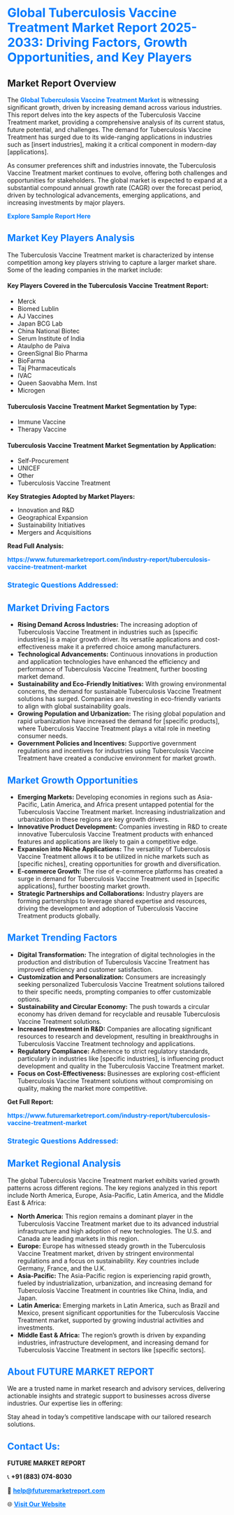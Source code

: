 <h1 style="color: #007BFF;">Global Tuberculosis Vaccine Treatment Market Report 2025-2033: Driving Factors, Growth Opportunities, and Key Players</h1>

<section id="overview">
<h2>Market Report Overview</h2>
<p>The <a href="https://www.futuremarketreport.com/industry-report/tuberculosis-vaccine-treatment-market" style="color: #007BFF; text-decoration: none;"><strong>Global Tuberculosis Vaccine Treatment Market</strong></a> is witnessing significant growth, driven by increasing demand across various industries. This report delves into the key aspects of the Tuberculosis Vaccine Treatment market, providing a comprehensive analysis of its current status, future potential, and challenges. The demand for Tuberculosis Vaccine Treatment has surged due to its wide-ranging applications in industries such as [insert industries], making it a critical component in modern-day [applications].</p>
<p>As consumer preferences shift and industries innovate, the Tuberculosis Vaccine Treatment market continues to evolve, offering both challenges and opportunities for stakeholders. The global market is expected to expand at a substantial compound annual growth rate (CAGR) over the forecast period, driven by technological advancements, emerging applications, and increasing investments by major players.</p>
</section>

<section id="overview">
<p><a href="https://www.futuremarketreport.com/request-sample/reportId=123332" style="color: #007BFF; text-decoration: none;"><strong>Explore Sample Report Here</strong></a></p>
</section>

<section id="key-players">
<h2 style="color: #007BFF;">Market Key Players Analysis</h2>
<p>The Tuberculosis Vaccine Treatment market is characterized by intense competition among key players striving to capture a larger market share. Some of the leading companies in the market include:</p>
<h4>Key Players Covered in the Tuberculosis Vaccine Treatment Report:</h4>
<ul><li>Merck</li><li>Biomed Lublin</li><li>AJ Vaccines</li><li>Japan BCG Lab</li><li>China National Biotec</li><li>Serum Institute of India</li><li>Ataulpho de Paiva</li><li>GreenSignal Bio Pharma</li><li>BioFarma</li><li>Taj Pharmaceuticals</li><li>IVAC</li><li>Queen Saovabha Mem. Inst</li><li>Microgen</li></ul>
<h4>Tuberculosis Vaccine Treatment Market Segmentation by Type:</h4>
<ul><li>Immune Vaccine</li><li>Therapy Vaccine</li></ul>

<h4>Tuberculosis Vaccine Treatment Market Segmentation by Application:</h4>
<ul><li>Self-Procurement</li><li>UNICEF</li><li>Other</li><li>Tuberculosis Vaccine Treatment</li></ul>
<p><strong>Key Strategies Adopted by Market Players:</strong></p>
<ul>
<li>Innovation and R&D</li>
<li>Geographical Expansion</li>
<li>Sustainability Initiatives</li>
<li>Mergers and Acquisitions</li>
</ul>
</section>

<section>
<p><strong>Read Full Analysis: </strong></p><a href="https://www.futuremarketreport.com/industry-report/tuberculosis-vaccine-treatment-market" style="color: #007BFF; text-decoration: none;"><strong>https://www.futuremarketreport.com/industry-report/tuberculosis-vaccine-treatment-market</strong></a>
<h3 style="color: #007BFF;">Strategic Questions Addressed:</h3>
</section>

<section id="driving-factors">
<h2 style="color: #007BFF;">Market Driving Factors</h2>
<ul>
<li><strong>Rising Demand Across Industries:</strong> The increasing adoption of Tuberculosis Vaccine Treatment in industries such as [specific industries] is a major growth driver. Its versatile applications and cost-effectiveness make it a preferred choice among manufacturers.</li>
<li><strong>Technological Advancements:</strong> Continuous innovations in production and application technologies have enhanced the efficiency and performance of Tuberculosis Vaccine Treatment, further boosting market demand.</li>
<li><strong>Sustainability and Eco-Friendly Initiatives:</strong> With growing environmental concerns, the demand for sustainable Tuberculosis Vaccine Treatment solutions has surged. Companies are investing in eco-friendly variants to align with global sustainability goals.</li>
<li><strong>Growing Population and Urbanization:</strong> The rising global population and rapid urbanization have increased the demand for [specific products], where Tuberculosis Vaccine Treatment plays a vital role in meeting consumer needs.</li>
<li><strong>Government Policies and Incentives:</strong> Supportive government regulations and incentives for industries using Tuberculosis Vaccine Treatment have created a conducive environment for market growth.</li>
</ul>
</section>

<section id="growth-opportunities">
<h2 style="color: #007BFF;">Market Growth Opportunities</h2>
<ul>
<li><strong>Emerging Markets:</strong> Developing economies in regions such as Asia-Pacific, Latin America, and Africa present untapped potential for the Tuberculosis Vaccine Treatment market. Increasing industrialization and urbanization in these regions are key growth drivers.</li>
<li><strong>Innovative Product Development:</strong> Companies investing in R&D to create innovative Tuberculosis Vaccine Treatment products with enhanced features and applications are likely to gain a competitive edge.</li>
<li><strong>Expansion into Niche Applications:</strong> The versatility of Tuberculosis Vaccine Treatment allows it to be utilized in niche markets such as [specific niches], creating opportunities for growth and diversification.</li>
<li><strong>E-commerce Growth:</strong> The rise of e-commerce platforms has created a surge in demand for Tuberculosis Vaccine Treatment used in [specific applications], further boosting market growth.</li>
<li><strong>Strategic Partnerships and Collaborations:</strong> Industry players are forming partnerships to leverage shared expertise and resources, driving the development and adoption of Tuberculosis Vaccine Treatment products globally.</li>
</ul>
</section>

<section id="trending-factors">
<h2 style="color: #007BFF;">Market Trending Factors</h2>
<ul>
<li><strong>Digital Transformation:</strong> The integration of digital technologies in the production and distribution of Tuberculosis Vaccine Treatment has improved efficiency and customer satisfaction.</li>
<li><strong>Customization and Personalization:</strong> Consumers are increasingly seeking personalized Tuberculosis Vaccine Treatment solutions tailored to their specific needs, prompting companies to offer customizable options.</li>
<li><strong>Sustainability and Circular Economy:</strong> The push towards a circular economy has driven demand for recyclable and reusable Tuberculosis Vaccine Treatment solutions.</li>
<li><strong>Increased Investment in R&D:</strong> Companies are allocating significant resources to research and development, resulting in breakthroughs in Tuberculosis Vaccine Treatment technology and applications.</li>
<li><strong>Regulatory Compliance:</strong> Adherence to strict regulatory standards, particularly in industries like [specific industries], is influencing product development and quality in the Tuberculosis Vaccine Treatment market.</li>
<li><strong>Focus on Cost-Effectiveness:</strong> Businesses are exploring cost-efficient Tuberculosis Vaccine Treatment solutions without compromising on quality, making the market more competitive.</li>
</ul>
</section>

<section>
<p><strong>Get Full Report: </strong></p><a href="https://www.futuremarketreport.com/industry-report/tuberculosis-vaccine-treatment-market" style="color: #007BFF; text-decoration: none;"><strong>https://www.futuremarketreport.com/industry-report/tuberculosis-vaccine-treatment-market</strong></a>
<h3 style="color: #007BFF;">Strategic Questions Addressed:</h3>
</section>


<section id="regional-analysis">
<h2 style="color: #007BFF;">Market Regional Analysis</h2>
<p>The global Tuberculosis Vaccine Treatment market exhibits varied growth patterns across different regions. The key regions analyzed in this report include North America, Europe, Asia-Pacific, Latin America, and the Middle East & Africa:</p>
<ul>
<li><strong>North America:</strong> This region remains a dominant player in the Tuberculosis Vaccine Treatment market due to its advanced industrial infrastructure and high adoption of new technologies. The U.S. and Canada are leading markets in this region.</li>
<li><strong>Europe:</strong> Europe has witnessed steady growth in the Tuberculosis Vaccine Treatment market, driven by stringent environmental regulations and a focus on sustainability. Key countries include Germany, France, and the U.K.</li>
<li><strong>Asia-Pacific:</strong> The Asia-Pacific region is experiencing rapid growth, fueled by industrialization, urbanization, and increasing demand for Tuberculosis Vaccine Treatment in countries like China, India, and Japan.</li>
<li><strong>Latin America:</strong> Emerging markets in Latin America, such as Brazil and Mexico, present significant opportunities for the Tuberculosis Vaccine Treatment market, supported by growing industrial activities and investments.</li>
<li><strong>Middle East & Africa:</strong> The region’s growth is driven by expanding industries, infrastructure development, and increasing demand for Tuberculosis Vaccine Treatment in sectors like [specific sectors].</li>
</ul>
</section>

<footer>
<h2 style="color: #007BFF;">About FUTURE MARKET REPORT</h2>
<p>We are a trusted name in market research and advisory services, delivering actionable insights and strategic support to businesses across diverse industries. Our expertise lies in offering:</p>

<p>Stay ahead in today’s competitive landscape with our tailored research solutions.</p>

<h2 style="color: #007BFF;">Contact Us:</h2>
<p><strong>FUTURE MARKET REPORT</strong></p>
<p>📞 <strong>+91 (883) 074-8030</strong></p>
<p>📧 <strong><a href="mailto:help@futuremarketreport.com" style="color: #007BFF;">help@futuremarketreport.com</a></strong></p>
<p>🌐 <strong><a href="https://www.futuremarketreport.com/" style="color: #007BFF;">Visit Our Website</a></strong></p>
</footer>